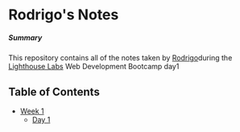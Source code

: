 # Rodrigo's Notes
##### Summary 
This repository contains all of the notes taken by [Rodrigo](https://github.com/USBrido/)during the [Lighthouse Labs](https://www.lighthouselabs.ca/web-bootcamp) Web Development Bootcamp day1

## Table of Contents
* [Week 1](/Week_1)
  * [Day 1](Week_1/Day_1)
